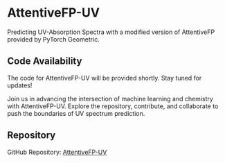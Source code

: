 # AttentiveFP-UV
Predicting UV-Absorption Spectra with a modified version of AttentiveFP provided by PyTorch Geometric.

## Code Availability
The code for AttentiveFP-UV will be provided shortly. Stay tuned for updates!

Join us in advancing the intersection of machine learning and chemistry with AttentiveFP-UV. Explore the repository, contribute, and collaborate to push the boundaries of UV spectrum prediction.

## Repository
GitHub Repository: [AttentiveFP-UV](https://github.com/yourusername/AttentiveFP-UV)
